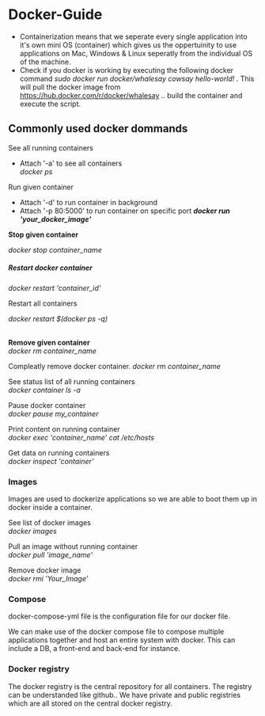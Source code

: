 # Docker-Guide

- Containerization means that we seperate every single application into it's own mini OS (container) which gives us the oppertuinity to use applications on Mac, Windows & Linux seperatly from the individual OS of the machine. 
- Check if you docker is working by executing the following docker command <i> sudo docker run docker/whalesay cowsay hello-world! </i>. This will pull the docker image from https://hub.docker.com/r/docker/whalesay .. build the container and execute the script. 

<h2>Commonly used docker dommands </h2>

See all running containers <br>
- Attach '-a' to see all containers <br>
<i>docker ps</i> <br>

Run given container <br>
- Attach '-d' to run container in background<br>
- Attach '-p 80:5000' to run container on specific port
<b><i>docker run 'your_docker_image'</i></b>

<p id="stopContainer"><b>Stop given container</b></p>
<i>docker stop container_name</i>
<br>

<h5>Restart docker container</h5>
<i>docker restart 'container_id'</i>
<p>Restart all containers</p>
<i>docker restart $(docker ps -q)</i><br><br>

<b>Remove given container <br> </b>
<i>docker rm container_name</i>

Compleatly remove docker container. 
<i> docker rm container_name </i>

See status list of all running containers <br>
<i> docker container ls -a </i>

Pause docker container <br>
<i> docker pause my_container </i>

Print content on running container <br>
<i>docker exec 'container_name' cat /etc/hosts </i>

Get data on running containers <br>
<i>docker inspect 'container' </i>

### Images

Images are used to dockerize applications so we are able to boot them up in docker inside a container.

See list of docker images <br>
<i>docker images </i>

Pull an image without running container <br>
<i>docker pull 'image_name' </i>

Remove docker image <br>
<i> docker rmi 'Your_Image' </i>

### Compose 

docker-compose-yml file is the configuration file for our docker file. 

We can make use of the docker compose file to compose multiple applications together and host an entire system with docker. This can include a DB, a front-end and back-end for instance. 

### Docker registry
The docker registry is the central repository for all containers. The registry can be understanded like github.. We have private and public registries which are all stored on the central docker registry. 
